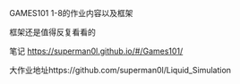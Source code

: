 GAMES101 1-8的作业内容以及框架

框架还是值得反复看看的

笔记 https://superman0l.github.io/#/Games101/

大作业地址https://github.com/superman0l/Liquid_Simulation